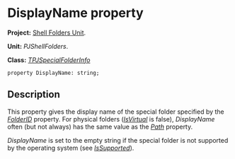 <a href='Hidden comment: 
$Rev$
$Date$
'></a>

# DisplayName property #

**Project:** [Shell Folders Unit](ShellFoldersUnit.md).

**Unit:** _PJShellFolders_.

**Class:** _[TPJSpecialFolderInfo](TPJSpecialFolderInfo.md)_

```
property DisplayName: string;
```

## Description ##

This property gives the display name of the special folder specified by the _[FolderID](TPJSpecialFolderInfoFolderID.md)_ property. For physical folders (_[IsVirtual](TPJSpecialFolderInfoIsVirtual.md)_ is false), _DisplayName_ often (but not always) has the same value as the _[Path](TPJSpecialFolderInfoPath.md)_ property.

_DisplayName_ is set to the empty string if the special folder is not supported by the operating system (see _[IsSupported](TPJSpecialFolderInfoIsSupported.md)_).